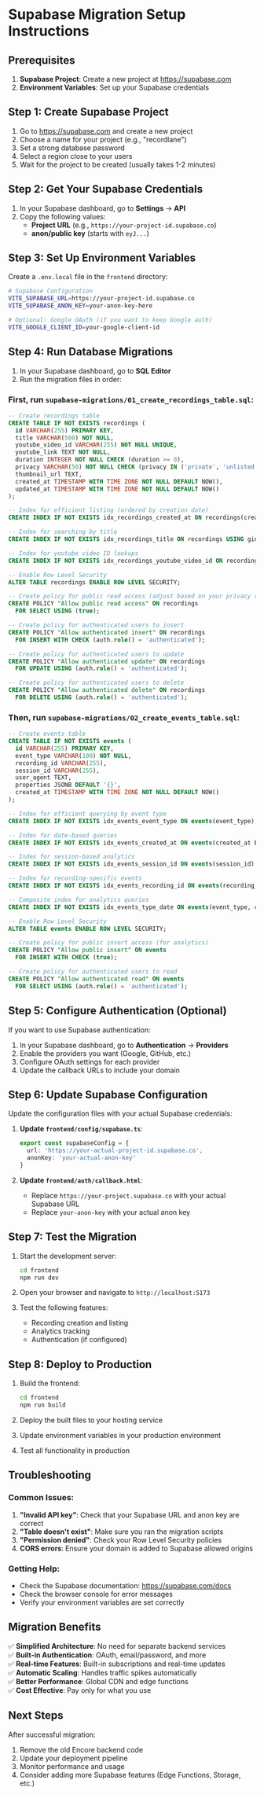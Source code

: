 # Supabase Migration Setup Instructions

## Prerequisites

1. **Supabase Project**: Create a new project at https://supabase.com
2. **Environment Variables**: Set up your Supabase credentials

## Step 1: Create Supabase Project

1. Go to https://supabase.com and create a new project
2. Choose a name for your project (e.g., "recordlane")
3. Set a strong database password
4. Select a region close to your users
5. Wait for the project to be created (usually takes 1-2 minutes)

## Step 2: Get Your Supabase Credentials

1. In your Supabase dashboard, go to **Settings** → **API**
2. Copy the following values:
   - **Project URL** (e.g., `https://your-project-id.supabase.co`)
   - **anon/public key** (starts with `eyJ...`)

## Step 3: Set Up Environment Variables

Create a `.env.local` file in the `frontend` directory:

```bash
# Supabase Configuration
VITE_SUPABASE_URL=https://your-project-id.supabase.co
VITE_SUPABASE_ANON_KEY=your-anon-key-here

# Optional: Google OAuth (if you want to keep Google auth)
VITE_GOOGLE_CLIENT_ID=your-google-client-id
```

## Step 4: Run Database Migrations

1. In your Supabase dashboard, go to **SQL Editor**
2. Run the migration files in order:

### First, run `supabase-migrations/01_create_recordings_table.sql`:

```sql
-- Create recordings table
CREATE TABLE IF NOT EXISTS recordings (
  id VARCHAR(255) PRIMARY KEY,
  title VARCHAR(500) NOT NULL,
  youtube_video_id VARCHAR(255) NOT NULL UNIQUE,
  youtube_link TEXT NOT NULL,
  duration INTEGER NOT NULL CHECK (duration >= 0),
  privacy VARCHAR(50) NOT NULL CHECK (privacy IN ('private', 'unlisted', 'public')),
  thumbnail_url TEXT,
  created_at TIMESTAMP WITH TIME ZONE NOT NULL DEFAULT NOW(),
  updated_at TIMESTAMP WITH TIME ZONE NOT NULL DEFAULT NOW()
);

-- Index for efficient listing (ordered by creation date)
CREATE INDEX IF NOT EXISTS idx_recordings_created_at ON recordings(created_at DESC);

-- Index for searching by title
CREATE INDEX IF NOT EXISTS idx_recordings_title ON recordings USING gin(to_tsvector('english', title));

-- Index for youtube video ID lookups
CREATE INDEX IF NOT EXISTS idx_recordings_youtube_video_id ON recordings(youtube_video_id);

-- Enable Row Level Security
ALTER TABLE recordings ENABLE ROW LEVEL SECURITY;

-- Create policy for public read access (adjust based on your privacy requirements)
CREATE POLICY "Allow public read access" ON recordings
  FOR SELECT USING (true);

-- Create policy for authenticated users to insert
CREATE POLICY "Allow authenticated insert" ON recordings
  FOR INSERT WITH CHECK (auth.role() = 'authenticated');

-- Create policy for authenticated users to update
CREATE POLICY "Allow authenticated update" ON recordings
  FOR UPDATE USING (auth.role() = 'authenticated');

-- Create policy for authenticated users to delete
CREATE POLICY "Allow authenticated delete" ON recordings
  FOR DELETE USING (auth.role() = 'authenticated');
```

### Then, run `supabase-migrations/02_create_events_table.sql`:

```sql
-- Create events table
CREATE TABLE IF NOT EXISTS events (
  id VARCHAR(255) PRIMARY KEY,
  event_type VARCHAR(100) NOT NULL,
  recording_id VARCHAR(255),
  session_id VARCHAR(255),
  user_agent TEXT,
  properties JSONB DEFAULT '{}',
  created_at TIMESTAMP WITH TIME ZONE NOT NULL DEFAULT NOW()
);

-- Index for efficient querying by event type
CREATE INDEX IF NOT EXISTS idx_events_event_type ON events(event_type);

-- Index for date-based queries
CREATE INDEX IF NOT EXISTS idx_events_created_at ON events(created_at DESC);

-- Index for session-based analytics
CREATE INDEX IF NOT EXISTS idx_events_session_id ON events(session_id) WHERE session_id IS NOT NULL;

-- Index for recording-specific events
CREATE INDEX IF NOT EXISTS idx_events_recording_id ON events(recording_id) WHERE recording_id IS NOT NULL;

-- Composite index for analytics queries
CREATE INDEX IF NOT EXISTS idx_events_type_date ON events(event_type, created_at DESC);

-- Enable Row Level Security
ALTER TABLE events ENABLE ROW LEVEL SECURITY;

-- Create policy for public insert access (for analytics)
CREATE POLICY "Allow public insert" ON events
  FOR INSERT WITH CHECK (true);

-- Create policy for authenticated users to read
CREATE POLICY "Allow authenticated read" ON events
  FOR SELECT USING (auth.role() = 'authenticated');
```

## Step 5: Configure Authentication (Optional)

If you want to use Supabase authentication:

1. In your Supabase dashboard, go to **Authentication** → **Providers**
2. Enable the providers you want (Google, GitHub, etc.)
3. Configure OAuth settings for each provider
4. Update the callback URLs to include your domain

## Step 6: Update Supabase Configuration

Update the configuration files with your actual Supabase credentials:

1. **Update `frontend/config/supabase.ts`**:
   ```typescript
   export const supabaseConfig = {
     url: 'https://your-actual-project-id.supabase.co',
     anonKey: 'your-actual-anon-key'
   }
   ```

2. **Update `frontend/auth/callback.html`**:
   - Replace `https://your-project.supabase.co` with your actual Supabase URL
   - Replace `your-anon-key` with your actual anon key

## Step 7: Test the Migration

1. Start the development server:
   ```bash
   cd frontend
   npm run dev
   ```

2. Open your browser and navigate to `http://localhost:5173`

3. Test the following features:
   - Recording creation and listing
   - Analytics tracking
   - Authentication (if configured)

## Step 8: Deploy to Production

1. Build the frontend:
   ```bash
   cd frontend
   npm run build
   ```

2. Deploy the built files to your hosting service
3. Update environment variables in your production environment
4. Test all functionality in production

## Troubleshooting

### Common Issues:

1. **"Invalid API key"**: Check that your Supabase URL and anon key are correct
2. **"Table doesn't exist"**: Make sure you ran the migration scripts
3. **"Permission denied"**: Check your Row Level Security policies
4. **CORS errors**: Ensure your domain is added to Supabase allowed origins

### Getting Help:

- Check the Supabase documentation: https://supabase.com/docs
- Check the browser console for error messages
- Verify your environment variables are set correctly

## Migration Benefits

✅ **Simplified Architecture**: No need for separate backend services  
✅ **Built-in Authentication**: OAuth, email/password, and more  
✅ **Real-time Features**: Built-in subscriptions and real-time updates  
✅ **Automatic Scaling**: Handles traffic spikes automatically  
✅ **Better Performance**: Global CDN and edge functions  
✅ **Cost Effective**: Pay only for what you use  

## Next Steps

After successful migration:
1. Remove the old Encore backend code
2. Update your deployment pipeline
3. Monitor performance and usage
4. Consider adding more Supabase features (Edge Functions, Storage, etc.)

